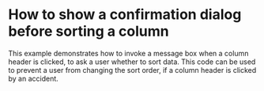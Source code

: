 # How to show a confirmation dialog before sorting a column


<p>This example demonstrates how to invoke a message box when a column header is clicked, to ask a user whether to sort data. This code can be used to prevent a user from changing the sort order, if a column header is clicked by an accident.</p>

<br/>


